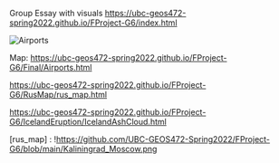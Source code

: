 Group Essay with visuals
https://ubc-geos472-spring2022.github.io/FProject-G6/index.html

![Airports](https://user-images.githubusercontent.com/97953213/163657582-dee333e1-bac0-4231-8e7f-38f35b56da33.png)

Map: https://ubc-geos472-spring2022.github.io/FProject-G6/Final/Airports.html


https://ubc-geos472-spring2022.github.io/FProject-G6/RusMap/rus_map.html


https://ubc-geos472-spring2022.github.io/FProject-G6/IcelandEruption/IcelandAshCloud.html

[airportss]: https://github.com/UBC-GEOS472-Spring2022/FProject-G6/blob/main/Airports.png
[rus_map] : !https://github.com/UBC-GEOS472-Spring2022/FProject-G6/blob/main/Kaliningrad_Moscow.png
